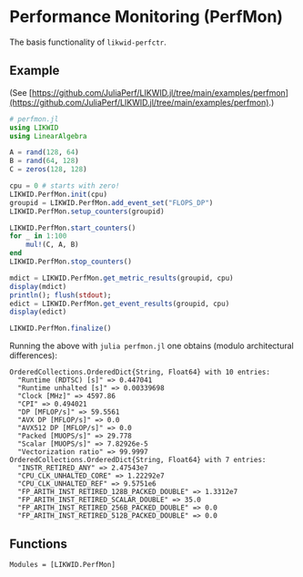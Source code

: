 # Performance Monitoring (PerfMon)

The basis functionality of `likwid-perfctr`.

## Example

(See [https://github.com/JuliaPerf/LIKWID.jl/tree/main/examples/perfmon](https://github.com/JuliaPerf/LIKWID.jl/tree/main/examples/perfmon).)

```julia
# perfmon.jl
using LIKWID
using LinearAlgebra

A = rand(128, 64)
B = rand(64, 128)
C = zeros(128, 128)

cpu = 0 # starts with zero!
LIKWID.PerfMon.init(cpu)
groupid = LIKWID.PerfMon.add_event_set("FLOPS_DP")
LIKWID.PerfMon.setup_counters(groupid)

LIKWID.PerfMon.start_counters()
for _ in 1:100
    mul!(C, A, B)
end
LIKWID.PerfMon.stop_counters()

mdict = LIKWID.PerfMon.get_metric_results(groupid, cpu)
display(mdict)
println(); flush(stdout);
edict = LIKWID.PerfMon.get_event_results(groupid, cpu)
display(edict)

LIKWID.PerfMon.finalize()
```

Running the above with `julia perfmon.jl` one obtains (modulo architectural differences):

```
OrderedCollections.OrderedDict{String, Float64} with 10 entries:
  "Runtime (RDTSC) [s]" => 0.447041
  "Runtime unhalted [s]" => 0.00339698
  "Clock [MHz]" => 4597.86
  "CPI" => 0.494021
  "DP [MFLOP/s]" => 59.5561
  "AVX DP [MFLOP/s]" => 0.0
  "AVX512 DP [MFLOP/s]" => 0.0
  "Packed [MUOPS/s]" => 29.778
  "Scalar [MUOPS/s]" => 7.82926e-5
  "Vectorization ratio" => 99.9997
OrderedCollections.OrderedDict{String, Float64} with 7 entries:
  "INSTR_RETIRED_ANY" => 2.47543e7
  "CPU_CLK_UNHALTED_CORE" => 1.22292e7
  "CPU_CLK_UNHALTED_REF" => 9.5751e6
  "FP_ARITH_INST_RETIRED_128B_PACKED_DOUBLE" => 1.3312e7
  "FP_ARITH_INST_RETIRED_SCALAR_DOUBLE" => 35.0
  "FP_ARITH_INST_RETIRED_256B_PACKED_DOUBLE" => 0.0
  "FP_ARITH_INST_RETIRED_512B_PACKED_DOUBLE" => 0.0
```

## Functions

```@autodocs
Modules = [LIKWID.PerfMon]
```